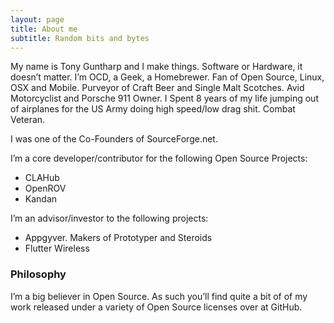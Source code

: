 ```yaml
---
layout: page
title: About me
subtitle: Random bits and bytes
---
```


My name is Tony Guntharp and I make things. Software or Hardware, it doesn’t matter. I’m OCD, a Geek, a Homebrewer. Fan of Open Source, Linux, OSX and Mobile. Purveyor of Craft Beer and Single Malt Scotches. Avid Motorcyclist and Porsche 911 Owner. I Spent 8 years of my life jumping out of airplanes for the US Army doing high speed/low drag shit. Combat Veteran.

I  was one of the Co-Founders of SourceForge.net.

I’m a core developer/contributor for the following Open Source Projects:

* CLAHub
* OpenROV
* Kandan

I’m an advisor/investor to the following projects:

* Appgyver. Makers of Prototyper and Steroids
* Flutter Wireless

### Philosophy

I’m a big believer in Open Source. As such you’ll find quite a bit of of my work released under a variety of Open Source licenses over at GitHub.
